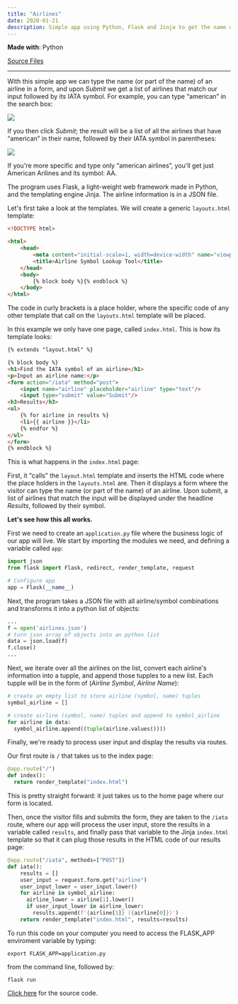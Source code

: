 ```yaml
---
title: "Airlines"
date: 2020-01-21
description: Simple app using Python, Flask and Jinja to get the name of an airline followed by its 2-charachter IATA symbol
---
```


**Made with**: <i class="fab fa-python"></i> Python

[Source Files](https://github.com/mariobox/airlines) 

<hr class="art" />

With this simple app we can type the name (or part of the name) of an airline in a form, and upon *Submit* we get a list of airlines that match our input followed by its IATA symbol. For example, you can type &ldquo;american&rdquo; in the search box:

<img src="https://mariobox.github.io/airlines/iata-search.jpg">

If you then click *Submit*; the result will be a list of all the airlines that have &ldquo;american&rdquo; in their name, followed by their IATA symbol in parentheses:

<img src="https://mariobox.github.io/airlines/iata-results.jpg">

If you're more specific and type only &ldquo;american airlines&rdquo;, you'll get just American Arilines and its symbol: AA.

The program uses Flask, a light-weight web framework made in Python, and the templating engine Jinja. The airline information is in a JSON file.

Let's first take a look at the templates. We will create a generic `layouts.html` template:

``` html
<!DOCTYPE html>

<html>
    <head>
        <meta content="initial-scale=1, width=device-width" name="viewport"/>
        <title>Airline Symbol Lookup Tool</title>
    </head>
    <body>
        {% block body %}{% endblock %}
    </body>
</html>
```
The code in curly brackets is a place holder, where the specific code of any other template that call on the `layouts.html` template will be placed.

In this example we only have one page, called `index.html`. This is how its template looks:

``` html
{% extends "layout.html" %}

{% block body %}
<h1>Find the IATA symbol of an airline</h1>
<p>Input an airline name:</p>
<form action="/iata" method="post">
    <input name="airline" placeholder="airline" type="text"/>
    <input type="submit" value="Submit"/>
<h3>Results</h3>
<ul>
    {% for airline in results %}
    <li>{{ airline }}</li>
    {% endfor %}
</ul>
</form>
{% endblock %}
```

This is what happens in the `index.html` page:

First, it "calls" the `layout.html` template and inserts the HTML code where the place holders in the `layouts.html` are. Then it displays a form where the visitor can type the name (or part of the name) of an airline. Upon submit, a list of airlines that match the input will be displayed under the headline *Results*, followed by their symbol. 

**Let's see how this all works.**

First we need to create an `application.py` file where the business logic of our app will live. We start by importing the modules we need, and defining a variable called `app`:

``` py
import json
from flask import Flask, redirect, render_template, request

# Configure app
app = Flask(__name__)
```

Next, the program takes a JSON file with all airline/symbol combinations and transforms it into a python list of objects:

``` py
...
f = open('airlines.json')
# turn json array of objects into an python list 
data = json.load(f)  
f.close()
...
```
Next, we iterate over all the airlines on the list, convert each airline's information into a tupple, and append those tupples to a new list. Each tupple will be in the form of (*Airline Symbol*, *Airline Name*):

``` py
# create an empty list to store airline (symbol, name) tuples
symbol_airline = []

# create airline (symbol, name) tuples and append to symbol_airline
for airline in data:
  symbol_airline.append((tuple(airline.values())))
```

Finally, we're ready to process user input and display the results via routes. 

Our first route is `/` that takes us to the index page:

``` py
@app.route("/")
def index():
  return render_template("index.html")
```

This is pretty straight forward: it just takes us to the home page where our form is located.

Then, once the visitor fills and submits the form, they are taken to the `/iata` route, where our app will process the user input, store the results in a variable called `results`, and finally pass that variable to the Jinja `index.html` template so that it can plug those results in the HTML code of our results page:

``` py
@app.route("/iata", methods=["POST"])
def iata():
    results = []
    user_input = request.form.get("airline")
    user_input_lower = user_input.lower()
    for airline in symbol_airline:
      airline_lower = airline[1].lower()
      if user_input_lower in airline_lower:
        results.append(f'{airline[1]} ({airline[0]})')
    return render_template("index.html", results=results)
```
To run this code on your computer you need to access the FLASK_APP enviroment variable by typing:

`export FLASK_APP=application.py`

from the command line, followed by:

`flask run`


[Click here](https://github.com/mariobox/airlines) for the source code.
